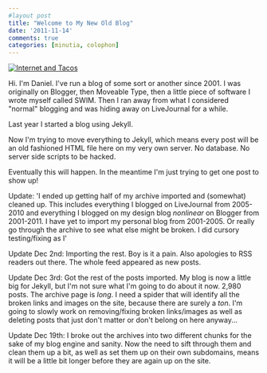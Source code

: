 ```yaml
---
#layout post
title: "Welcome to My New Old Blog"
date: '2011-11-14'
comments: true
categories: [minutia, colophon]
---
```


[![Internet and Tacos](http://farm1.staticflickr.com/209/454787692_3afbd053bb_z.jpg)][1]

Hi. I'm Daniel. I've run a blog of some sort or another since 2001. I was originally on Blogger, then Moveable Type, then a little piece of software I wrote myself called SWIM. Then I ran away from what I considered "normal" blogging and was hiding away on LiveJournal for a while.

Last year I started a blog using Jekyll. 

Now I'm trying to move everything to Jekyll, which means every post will be an old fashioned HTML file here on my very own server. No database. No server side scripts to be hacked.

Eventually this will happen. In the meantime I'm just trying to get one post to show up!

Update: 'I ended up getting half of my archive imported and (somewhat) cleaned up. This includes everything I blogged on LiveJournal from 2005-2010 and everything I blogged on my design blog *nonlinear* on Blogger from 2001-2011. I have yet to import my personal blog from 2001-2005. Or really go through the archive to see what else might be broken. I did cursory testing/fixing as I'

Update Dec 2nd: Importing the rest. Boy is it a pain. Also apologies to RSS readers out there. The whole feed appeared as new posts.

Update Dec 3rd: Got the rest of the posts imported. My blog is now a little big for Jekyll, but I'm not sure what I'm going to do about it now. 2,980 posts. The archive page is *long*. I need a spider that will identify all the broken links and images on the site, because there are surely a *ton*. I'm going to slowly work on removing/fixing broken links/images as well as deleting posts that just don't matter or don't belong on here anyway...

Update Dec 19th: I broke out the archives into two different chunks for the sake of my blog engine and sanity. Now the need to sift through them and clean them up a bit, as well as set them up on their own subdomains, means it will be a little bit longer before they are again up on the site.

[1]: http://www.flickr.com/photos/lecates/454787692/
